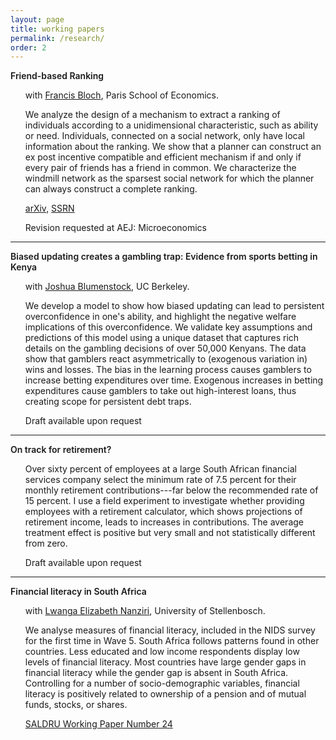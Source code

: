 ```yaml
---
layout: page
title: working papers
permalink: /research/
order: 2
---
```


<style type="text/css" media="screen">
ul {
  list-style-type: none;
}
li {
  margin-top: .1rem;
}
b, strong { font-weight: 600; }
</style>

**Friend-based Ranking**
  - with [Francis Bloch](https://www.sites.google.com/site/francisbloch1/home), Paris School of Economics.

  - We analyze the design of a mechanism to extract a ranking of individuals according to a unidimensional characteristic, such as ability or need. Individuals, connected on a social network, only have local information about the ranking. We show that a planner can construct an ex post incentive compatible and efficient mechanism if and only if every pair of friends has a friend in common. We characterize the windmill network as the sparsest social network for which the planner can always construct a complete ranking.

  - <i class="far fa-file-pdf"></i> [arXiv](https://arxiv.org/pdf/1807.05093.pdf), [SSRN](https://papers.ssrn.com/abstract=3213311)
  - Revision requested at AEJ: Microeconomics

  ---

**Biased updating creates a gambling trap: Evidence from sports betting in Kenya**
  - with [Joshua Blumenstock](http://www.jblumenstock.com/), UC Berkeley.

  - We develop a model to show how biased updating can lead to persistent overconfidence in one's ability, and highlight the negative welfare implications of this overconfidence. We validate key assumptions and predictions of this model using a unique dataset that captures rich details on the gambling decisions of over 50,000 Kenyans. The data show that gamblers react asymmetrically to (exogenous variation in) wins and losses. The bias in the learning process causes gamblers to increase betting expenditures over time. Exogenous increases in betting expenditures cause gamblers to take out high-interest loans, thus creating scope for persistent debt traps.

  - <i class="far fa-file-pdf"></i> Draft available upon request

---

**On track for retirement?**

  - Over sixty percent of employees at a large South African financial services company select the minimum rate of 7.5 percent for their monthly retirement contributions---far below the recommended rate of 15 percent. I use a field experiment to investigate whether providing employees with a retirement calculator, which shows projections of retirement income, leads to increases in contributions. The average treatment effect is positive but very small and not statistically different from zero.

  - <i class="far fa-file-pdf"></i> Draft available upon request

---

**Financial literacy in South Africa**
  - with [Lwanga Elizabeth Nanziri](https://sites.google.com/view/elnanziri), University of Stellenbosch.


  - We analyse measures of financial literacy,  included  in  the  NIDS  survey for the first time in Wave 5. South  Africa  follows  patterns  found  in  other  countries. Less educated and low  income  respondents  display low levels of financial literacy. Most countries have large gender gaps in financial literacy while the  gender  gap  is  absent in  South  Africa.  Controlling  for  a  number  of  socio-demographic  variables,  financial literacy is positively related to ownership of a pension and of mutual funds, stocks, or shares.

  - <i class="far fa-file-pdf"></i>  [SALDRU Working Paper Number 24](http://www.opensaldru.uct.ac.za/bitstream/handle/11090/957/2019_242_Saldruwp.pdf)
